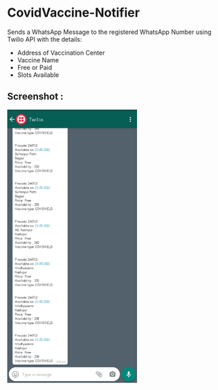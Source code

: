 # CovidVaccine-Notifier

Sends a WhatsApp Message to the registered WhatsApp Number using Twilio API with the details:
- Address of Vaccination Center
- Vaccine Name
- Free or Paid
- Slots Available

## Screenshot :

<img src="https://github.com/sharmas1ddharth/CovidVaccine-Notifier/blob/main/Screenshot/Screenshot_20210516_212943_com.whatsapp.jpg" width=300>
